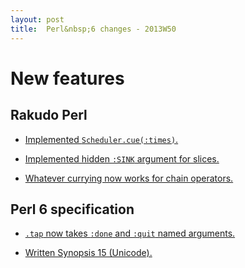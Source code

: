```yaml
---
layout: post
title:  Perl&nbsp;6 changes - 2013W50
---
```


New features
============

Rakudo Perl
-----------

* [Implemented `Scheduler.cue(:times)`.](https://github.com/rakudo/rakudo/commit/a664d48018d753f3a09b4e02dd05c4f63b9d6462)

* [Implemented hidden `:SINK` argument for slices.](https://github.com/rakudo/rakudo/commit/02af63a3110f893fe57e85754bc807d3d67176d6)

* [Whatever currying now works for chain operators.](https://github.com/rakudo/rakudo/commit/dfeff624a42d99d9a517e71d181057bcbec3c3f1)

Perl 6 specification
--------------------

* [`.tap` now takes `:done` and `:quit` named arguments.](https://github.com/perl6/specs/commit/d31e097127b681df9565e9bd18a32489ded415c0#diff-dfebcf904f423102b3ad9c232e537b7fR493)

* [Written Synopsis 15 (Unicode).](https://github.com/perl6/specs/commit/9c555ea63fe08209ea0ba685b363e6fbb928031c)
